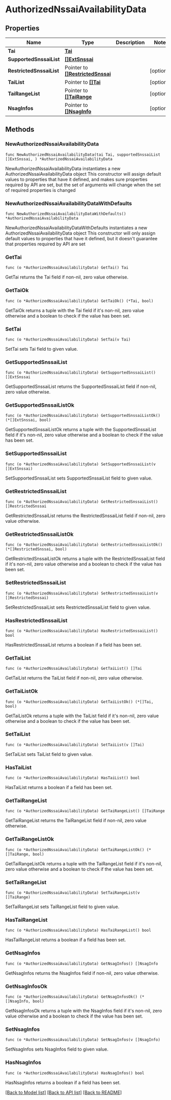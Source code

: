 # AuthorizedNssaiAvailabilityData

## Properties

Name | Type | Description | Notes
------------ | ------------- | ------------- | -------------
**Tai** | [**Tai**](Tai.md) |  | 
**SupportedSnssaiList** | [**[]ExtSnssai**](ExtSnssai.md) |  | 
**RestrictedSnssaiList** | Pointer to [**[]RestrictedSnssai**](RestrictedSnssai.md) |  | [optional] 
**TaiList** | Pointer to [**[]Tai**](Tai.md) |  | [optional] 
**TaiRangeList** | Pointer to [**[]TaiRange**](TaiRange.md) |  | [optional] 
**NsagInfos** | Pointer to [**[]NsagInfo**](NsagInfo.md) |  | [optional] 

## Methods

### NewAuthorizedNssaiAvailabilityData

`func NewAuthorizedNssaiAvailabilityData(tai Tai, supportedSnssaiList []ExtSnssai, ) *AuthorizedNssaiAvailabilityData`

NewAuthorizedNssaiAvailabilityData instantiates a new AuthorizedNssaiAvailabilityData object
This constructor will assign default values to properties that have it defined,
and makes sure properties required by API are set, but the set of arguments
will change when the set of required properties is changed

### NewAuthorizedNssaiAvailabilityDataWithDefaults

`func NewAuthorizedNssaiAvailabilityDataWithDefaults() *AuthorizedNssaiAvailabilityData`

NewAuthorizedNssaiAvailabilityDataWithDefaults instantiates a new AuthorizedNssaiAvailabilityData object
This constructor will only assign default values to properties that have it defined,
but it doesn't guarantee that properties required by API are set

### GetTai

`func (o *AuthorizedNssaiAvailabilityData) GetTai() Tai`

GetTai returns the Tai field if non-nil, zero value otherwise.

### GetTaiOk

`func (o *AuthorizedNssaiAvailabilityData) GetTaiOk() (*Tai, bool)`

GetTaiOk returns a tuple with the Tai field if it's non-nil, zero value otherwise
and a boolean to check if the value has been set.

### SetTai

`func (o *AuthorizedNssaiAvailabilityData) SetTai(v Tai)`

SetTai sets Tai field to given value.


### GetSupportedSnssaiList

`func (o *AuthorizedNssaiAvailabilityData) GetSupportedSnssaiList() []ExtSnssai`

GetSupportedSnssaiList returns the SupportedSnssaiList field if non-nil, zero value otherwise.

### GetSupportedSnssaiListOk

`func (o *AuthorizedNssaiAvailabilityData) GetSupportedSnssaiListOk() (*[]ExtSnssai, bool)`

GetSupportedSnssaiListOk returns a tuple with the SupportedSnssaiList field if it's non-nil, zero value otherwise
and a boolean to check if the value has been set.

### SetSupportedSnssaiList

`func (o *AuthorizedNssaiAvailabilityData) SetSupportedSnssaiList(v []ExtSnssai)`

SetSupportedSnssaiList sets SupportedSnssaiList field to given value.


### GetRestrictedSnssaiList

`func (o *AuthorizedNssaiAvailabilityData) GetRestrictedSnssaiList() []RestrictedSnssai`

GetRestrictedSnssaiList returns the RestrictedSnssaiList field if non-nil, zero value otherwise.

### GetRestrictedSnssaiListOk

`func (o *AuthorizedNssaiAvailabilityData) GetRestrictedSnssaiListOk() (*[]RestrictedSnssai, bool)`

GetRestrictedSnssaiListOk returns a tuple with the RestrictedSnssaiList field if it's non-nil, zero value otherwise
and a boolean to check if the value has been set.

### SetRestrictedSnssaiList

`func (o *AuthorizedNssaiAvailabilityData) SetRestrictedSnssaiList(v []RestrictedSnssai)`

SetRestrictedSnssaiList sets RestrictedSnssaiList field to given value.

### HasRestrictedSnssaiList

`func (o *AuthorizedNssaiAvailabilityData) HasRestrictedSnssaiList() bool`

HasRestrictedSnssaiList returns a boolean if a field has been set.

### GetTaiList

`func (o *AuthorizedNssaiAvailabilityData) GetTaiList() []Tai`

GetTaiList returns the TaiList field if non-nil, zero value otherwise.

### GetTaiListOk

`func (o *AuthorizedNssaiAvailabilityData) GetTaiListOk() (*[]Tai, bool)`

GetTaiListOk returns a tuple with the TaiList field if it's non-nil, zero value otherwise
and a boolean to check if the value has been set.

### SetTaiList

`func (o *AuthorizedNssaiAvailabilityData) SetTaiList(v []Tai)`

SetTaiList sets TaiList field to given value.

### HasTaiList

`func (o *AuthorizedNssaiAvailabilityData) HasTaiList() bool`

HasTaiList returns a boolean if a field has been set.

### GetTaiRangeList

`func (o *AuthorizedNssaiAvailabilityData) GetTaiRangeList() []TaiRange`

GetTaiRangeList returns the TaiRangeList field if non-nil, zero value otherwise.

### GetTaiRangeListOk

`func (o *AuthorizedNssaiAvailabilityData) GetTaiRangeListOk() (*[]TaiRange, bool)`

GetTaiRangeListOk returns a tuple with the TaiRangeList field if it's non-nil, zero value otherwise
and a boolean to check if the value has been set.

### SetTaiRangeList

`func (o *AuthorizedNssaiAvailabilityData) SetTaiRangeList(v []TaiRange)`

SetTaiRangeList sets TaiRangeList field to given value.

### HasTaiRangeList

`func (o *AuthorizedNssaiAvailabilityData) HasTaiRangeList() bool`

HasTaiRangeList returns a boolean if a field has been set.

### GetNsagInfos

`func (o *AuthorizedNssaiAvailabilityData) GetNsagInfos() []NsagInfo`

GetNsagInfos returns the NsagInfos field if non-nil, zero value otherwise.

### GetNsagInfosOk

`func (o *AuthorizedNssaiAvailabilityData) GetNsagInfosOk() (*[]NsagInfo, bool)`

GetNsagInfosOk returns a tuple with the NsagInfos field if it's non-nil, zero value otherwise
and a boolean to check if the value has been set.

### SetNsagInfos

`func (o *AuthorizedNssaiAvailabilityData) SetNsagInfos(v []NsagInfo)`

SetNsagInfos sets NsagInfos field to given value.

### HasNsagInfos

`func (o *AuthorizedNssaiAvailabilityData) HasNsagInfos() bool`

HasNsagInfos returns a boolean if a field has been set.


[[Back to Model list]](../README.md#documentation-for-models) [[Back to API list]](../README.md#documentation-for-api-endpoints) [[Back to README]](../README.md)


